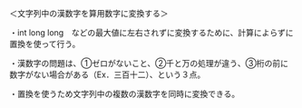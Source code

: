 ＜文字列中の漢数字を算用数字に変換する＞

・int long long　などの最大値に左右されずに変換するために、計算によらずに置換を使って行う。

・漢数字の問題は、①ゼロがないこと、②千と万の処理が違う、③桁の前に数字がない場合がある（Ex．三百十二）、という３点。

・置換を使うため文字列中の複数の漢数字を同時に変換できる。
